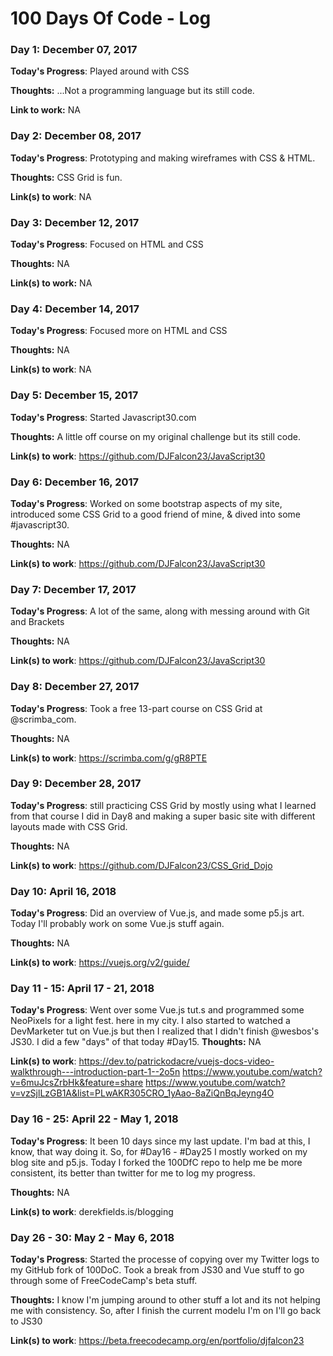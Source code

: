 # 100 Days Of Code - Log

### Day 1: December 07, 2017 

**Today's Progress**: Played around with CSS

**Thoughts:** ...Not a programming language but its still code.

**Link to work:** NA

### Day 2: December 08, 2017

**Today's Progress**: Prototyping and making wireframes with CSS & HTML.

**Thoughts:** CSS Grid is fun.

**Link(s) to work**: NA


### Day 3: December 12, 2017

**Today's Progress**: Focused on HTML and CSS

**Thoughts:** NA

**Link(s) to work:** NA


### Day 4: December 14, 2017

**Today's Progress**: Focused more on HTML and CSS

**Thoughts:** NA

**Link(s) to work**: NA


### Day 5: December 15, 2017

**Today's Progress**: Started Javascript30.com

**Thoughts:** A little off course on my original challenge but its still code.

**Link(s) to work**: https://github.com/DJFalcon23/JavaScript30


### Day 6: December 16, 2017

**Today's Progress**: Worked on some bootstrap aspects of my site, introduced some CSS Grid to a good friend of mine, & dived into some #javascript30. 

**Thoughts:** NA

**Link(s) to work**: https://github.com/DJFalcon23/JavaScript30


### Day 7: December 17, 2017

**Today's Progress**: A lot of the same, along with messing around with Git and Brackets

**Thoughts:** NA

**Link(s) to work**: https://github.com/DJFalcon23/JavaScript30


### Day 8: December 27, 2017

**Today's Progress**: Took a free 13-part course on CSS Grid at @scrimba_com.

**Thoughts:** NA

**Link(s) to work**: https://scrimba.com/g/gR8PTE


### Day 9: December 28, 2017

**Today's Progress**:  still practicing CSS Grid by mostly using what I learned from that course I did in Day8 and making a super basic site with different layouts made with CSS Grid.

**Thoughts:** NA

**Link(s) to work**: https://github.com/DJFalcon23/CSS_Grid_Dojo


### Day 10: April 16, 2018

**Today's Progress**: Did an overview of Vue.js, and made some p5.js art. Today I'll probably work on some Vue.js stuff again.

**Thoughts:** NA

**Link(s) to work**: https://vuejs.org/v2/guide/


### Day 11 - 15: April 17 - 21, 2018

**Today's Progress**: Went over some Vue.js tut.s and programmed some NeoPixels for a light fest. here in my city. I also started to watched a DevMarketer tut on Vue.js  but then I realized that I didn't finish @wesbos's JS30. I did a few "days" of that today #Day15.
**Thoughts:** NA

**Link(s) to work**: https://dev.to/patrickodacre/vuejs-docs-video-walkthrough---introduction-part-1--2o5n
https://www.youtube.com/watch?v=6muJcsZrbHk&feature=share
https://www.youtube.com/watch?v=vzSjlLzGB1A&list=PLwAKR305CRO_1yAao-8aZiQnBqJeyng4O


### Day 16 - 25: April 22 - May 1, 2018

**Today's Progress**:  It been 10 days since my last update. I'm bad at this, I know, that way doing it. So, for  #Day16 - #Day25 I mostly worked on my blog site and p5.js. Today I forked the 100DfC repo to help me be more consistent, its better than twitter for me to log my progress.

**Thoughts:** NA

**Link(s) to work**: derekfields.is/blogging


### Day 26 - 30: May 2 - May 6, 2018

**Today's Progress**: Started the processe of copying over my Twitter logs to my GitHub fork of 100DoC. Took a break from JS30 and Vue stuff to go through some of FreeCodeCamp's beta stuff.

**Thoughts:** I know I'm jumping around to other stuff a lot and its not helping me with consistency. So, after I finish the current modelu I'm on I'll go back to JS30 

**Link(s) to work**: https://beta.freecodecamp.org/en/portfolio/djfalcon23










